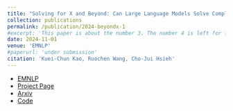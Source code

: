 ```yaml
---
title: "Solving for X and Beyond: Can Large Language Models Solve Complex Math Problems with More-Than-Two Unknowns?"
collection: publications
permalink: /publication/2024-beyondx-1
#excerpt: 'This paper is about the number 3. The number 4 is left for future work.'
date: 2024-11-01
venue: 'EMNLP'
#paperurl: 'under submission'
citation: 'Kuei-Chun Kao, Ruochen Wang, Cho-Jui Hsieh'
---
```


- [EMNLP](https://aclanthology.org/2024.findings-emnlp.980/)
- [Project Page](https://johnsonkao0213.github.io/Formulate_and_Solve/)
- [Arxiv](https://arxiv.org/pdf/2407.05134)
- [Code](https://github.com/johnsonkao0213/Formulate_and_Solve)
